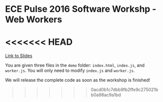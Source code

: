 # ECE Pulse 2016 Software Workshp - Web Workers
<<<<<<< HEAD
=======

[Link to Slides](https://docs.google.com/presentation/d/1koMpz9e8ghGN1MR8LLO5JKQEepiN4UdiNZqRyl7fY6U/edit?usp=sharing)

You are given three files in the `demo` folder: `index.html`, `index.js`, and `worker.js`. You will only need to modify `index.js` and `worker.js`. 

We will release the complete code as soon as the workshop is finished!
>>>>>>> 0acd0b1c7dbb9fb2ffe9c275021bb0a98ac9a1bd
